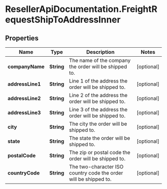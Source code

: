 # ResellerApiDocumentation.FreightRequestShipToAddressInner

## Properties

Name | Type | Description | Notes
------------ | ------------- | ------------- | -------------
**companyName** | **String** | The name of the company the order will be shipped to. | [optional] 
**addressLine1** | **String** | Line 1 of the address the order will be shipped to. | [optional] 
**addressLine2** | **String** | Line 2 of the address the order will be shipped to. | [optional] 
**addressLine3** | **String** | Line 3 of the address the order will be shipped to. | [optional] 
**city** | **String** | The city the order will be shipped to. | [optional] 
**state** | **String** | The state the order will be shipped to. | [optional] 
**postalCode** | **String** | The zip or postal code the order will be shipped to. | [optional] 
**countryCode** | **String** | The two-character ISO country code the order will be shipped to. | [optional] 


